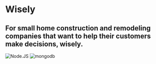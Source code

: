 # Wisely
## For small home construction and remodeling companies that want to help their customers make decisions, wisely.

![Node.JS](https://img.shields.io/badge/Node.JS-v0.12.2-yellow.svg)
![mongodb](https://img.shields.io/badge/mongodb-3.0.2-blue.svg)
